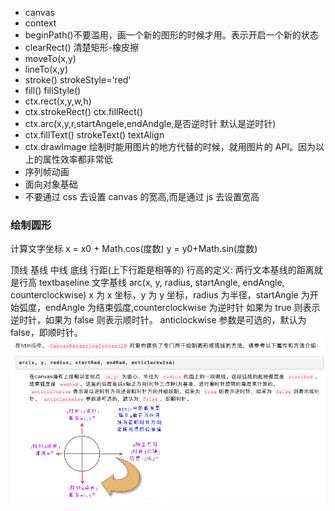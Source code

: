 - canvas
- context
- beginPath()不要滥用，画一个新的图形的时候才用。表示开启一个新的状态
- clearRect() 清楚矩形-橡皮擦
- moveTo(x,y)
- lineTo(x,y)
- stroke() strokeStyle='red'
- fill() fillStyle()
- ctx.rect(x,y,w,h)
- ctx.strokeRect() ctx.fillRect()
- ctx.arc(x,y,r,startAngele,endAndgle,是否逆时针 默认是逆时针)
- ctx.fillText() strokeText() textAlign
- ctx.drawImage 绘制时能用图片的地方代替的时候，就用图片的 API。因为以上的属性效率都非常低
- 序列帧动画
- 面向对象基础
- 不要通过 css 去设置 canvas 的宽高,而是通过 js 去设置宽高

### 绘制圆形

计算文字坐标
x = x0 + Math.cos(度数)
y = y0+Math.sin(度数)

顶线 基线 中线 底线 行距(上下行距是相等的)
行高的定义: 两行文本基线的距离就是行高
textbaseline 文字基线
arc(x, y, radius, startAngle, endAngle, counterclockwise)
x 为 x 坐标，y 为 y 坐标，radius 为半径，startAngle 为开始弧度，endAngle 为结束弧度,counterclockwise 为逆时针
如果为 true 则表示逆时针，如果为 false 则表示顺时针。 anticlockwise 参数是可选的，默认为 false，即顺时针。
<img src="../img/arc-弧度.png" width="800"/>
